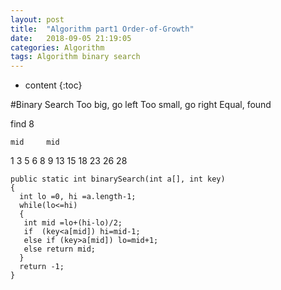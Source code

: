 ```yaml
---
layout: post
title:  "Algorithm part1 Order-of-Growth"
date:   2018-09-05 21:19:05
categories: Algorithm
tags: Algorithm binary search
---
```


* content
{:toc}

#Binary Search
Too big, go left
Too small, go right
Equal, found


find 8

    mid     mid
1 3 5 6 8 9 13 15 18 23 26 28

```
public static int binarySearch(int a[], int key)
{
  int lo =0, hi =a.length-1;
  while(lo<=hi)
  {
   int mid =lo+(hi-lo)/2;
   if  (key<a[mid]) hi=mid-1;
   else if (key>a[mid]) lo=mid+1;
   else return mid;
  }
  return -1;
}
```

